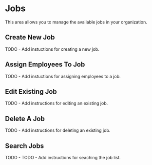 # Jobs

This area allows you to manage the available jobs in your organization.

## Create New Job
TODO - Add instuctions for creating a new job.

## Assign Employees To Job
TODO - Add instuctions for assigning employees to a job.

## Edit Existing Job
TODO - Add instructions for editing an existing job.

## Delete A Job
TODO - Add instructions for deleting an existing job.

## Search Jobs
TODO - TODO - Add instructions for seaching the job list.
